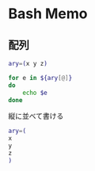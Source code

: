 # Bash Memo

## 配列

```bash
ary=(x y z)

for e in ${ary[@]}
do
    echo $e
done
```

縦に並べて書ける

```bash
ary=(
x
y
z
)
```

